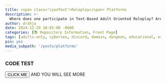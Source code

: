 ```yaml
---
title: <span class="cyanText">Roleplay</span> Platforms
description: >-
  Where does one participate in Text-Based Adult Oriented Roleplay? Are their Rules? Is there an official etiquette?
author: drahja
date: 2024-12-29 18:01:00 -0600
categories: [📚 Repository Information, Front Page]
tags: [adults-only, cybersex, discord, domain, dungeon, educational, erp, f-list.net, guides, historical preservation, information, irc, mmorpg, mu, multi-user, mud, muck, mush, platform, platforms, repository, roleplay, roleplaying, rp, shared hallucination, space, spaces]
pin: yes
media_subpath: '/posts/platforms'
---
```


### CODE TEST

<button type="button" id="test" class="collapsible post-preview card h-100"><span class="bigText blueText">CLICK ME</span></button><span class="collcon">
AND YOU WILL SEE MORE</span>